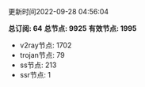 更新时间2022-09-28 04:56:04

**总订阅: 64**
**总节点: 9925**
**有效节点: 1995**
- v2ray节点: 1702
- trojan节点: 79
- ss节点: 213
- ssr节点: 1
